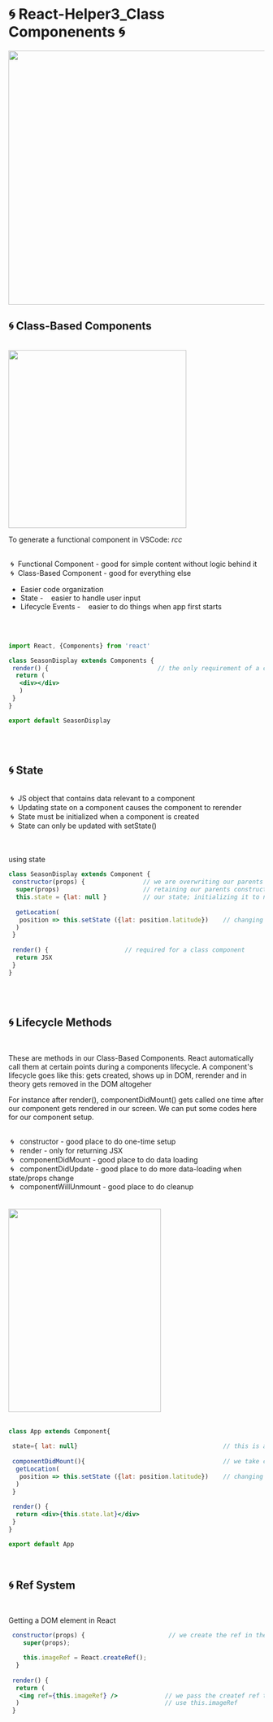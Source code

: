 # 🌀 React-Helper3_Class Componenents 🌀

<img src="https://sunscrapers.com/blog/wp-content/uploads/2018/11/1__DOHv30w-0eI-Ysz5U47Yg.png" height=500 width=900>

<h2>🌀 Class-Based Components</h2>
<br>
 <img src="https://www.techdiagonal.com/wp-content/uploads/2019/08/React-components-blog-image.jpg" height=350 width=350> 
<br>

To generate a functional component in VSCode: <em>rcc</em>
<br>
<br>


&nbsp;🌀&nbsp; Functional Component - good for simple content without logic behind it <br>
&nbsp;🌀&nbsp; Class-Based Component - good for everything else


<ul>
 <li>Easier code organization</li>
 <li>State - &nbsp;&nbsp; easier to handle user input</li>
 <li>Lifecycle Events - &nbsp;&nbsp;  easier to do things when app first starts</li>
</ul>
<br>
<br>

```jsx
import React, {Components} from 'react'

class SeasonDisplay extends Components {
 render() {                              // the only requirement of a class function is to have a render method
  return (
   <div></div>
   )
 }
}

export default SeasonDisplay
```

<br>
<br>
<h2>🌀 State</h2>
<br>
&nbsp;🌀&nbsp; JS object that contains data relevant to a component <br>
&nbsp;🌀&nbsp; Updating state on a component causes the component to rerender <br>
&nbsp;🌀&nbsp; State must be initialized when a component is created <br>
&nbsp;🌀&nbsp; State can only be updated with setState()<br>
<br>
<br>

using state

```jsx
class SeasonDisplay extends Component {
 constructor(props) {                // we are overwriting our parents constructor
  super(props)                       // retaining our parents constructor and just adding to it
  this.state = {lat: null }          // our state; initializing it to null because we're expecting a number 
  
  getLocation(
   position => this.setState ({lat: position.latitude})    // changing our state
  )
 }
 
 render() {                     // required for a class component
  return JSX
 }
}
```

<br>
<br>
<h2>🌀 Lifecycle Methods</h2>
<br>
<p>These are methods in our Class-Based Components. React automatically call them at certain points during a components lifecycle. A component's lifecycle goes like this: gets created, shows up in DOM, rerender and in theory gets removed in the DOM altogeher </p>
<p>For instance after render(), componentDidMount() gets called one time after our component gets rendered in our screen. We can put some codes here for our component setup.</p>
<br>
&nbsp;🌀&nbsp;&nbsp; constructor - good place to do one-time setup<br>
&nbsp;🌀&nbsp;&nbsp; render - only for returning JSX<br>
&nbsp;🌀&nbsp;&nbsp; componentDidMount - good place to do data loading<br>
&nbsp;🌀&nbsp;&nbsp; componentDidUpdate - good place to do more data-loading when state/props change<br>
&nbsp;🌀&nbsp;&nbsp; componentWillUnmount - good place to do cleanup<br>
<br>

<br>
<img src="https://cdn-media-1.freecodecamp.org/images/NpWCjYyzfnJkn7rXwDmyWwK2DqInFJu6-g1O" height=400 width=300>
<br>
<br>

```jsx
class App extends Component{
 
 state={ lat: null}                                        // this is an easier alternative for initializing state; Babel
 
 componentDidMount(){                                      // we take care of data loading here
  getLocation(
   position => this.setState ({lat: position.latitude})    // changing our state
  )
 }
 
 render() {
  return <div>{this.state.lat}</div>
 } 
}

export default App
```

<br>
<h2>🌀&nbsp;Ref System</h2>
<br>

Getting a DOM element in React

```jsx
 constructor(props) {                       // we create the ref in the constructor
    super(props);

    this.imageRef = React.createRef();
  }
 
 render() {
  return (
   <img ref={this.imageRef} />             // we pass the createf ref to <img />; we get the <img />
  )                                        // use this.imageRef
 }
```
